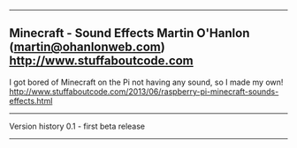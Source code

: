 -------------------------------------------------------------------------------
Minecraft - Sound Effects
Martin O'Hanlon (martin@ohanlonweb.com)
http://www.stuffaboutcode.com
-------------------------------------------------------------------------------

I got bored of Minecraft on the Pi not having any sound, so I made my own!
http://www.stuffaboutcode.com/2013/06/raspberry-pi-minecraft-sounds-effects.html

------------------------------------------------------------------------------

Version history
0.1 - first beta release

-------------------------------------------------------------------------------
